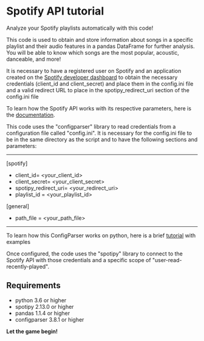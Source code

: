 # Spotify API tutorial

Analyze your Spotify playlists automatically with this code!

This code is used to obtain and store information about songs in a specific playlist and their audio features in a pandas DataFrame for further analysis. You will be able to know which songs are the most popular, acoustic, danceable, and more!

It is necessary to have a registered user on Spotify and an application created on the [Spotify developer dashboard](https://developer.spotify.com/dashboard/applications) to obtain the necessary credentials (client_id and client_secret) and place them in the config.ini file and a valid redirect URL to place in the spotipy_redirect_uri section of the config.ini file

To learn how the Spotify API works with its respective parameters, here is the [documentation](https://developer.spotify.com/documentation/web-api/).

This code uses the "configparser" library to read credentials from a configuration file called "config.ini". It is necessary for the config.ini file to be in the same directory as the script and to have the following sections and parameters:

------------------------

[spotify]
- client_id= <your_client_id>
- client_secret= <your_client_secret>
- spotipy_redirect_uri= <your_redirect_uri>
- playlist_id = <your_playlist_id>

[general]

- path_file = <your_path_file>
------------------------
To learn how this ConfigParser works on python, here is a brief [tutorial](https://www.onlinetutorialspoint.com/python/python-how-to-read-config-ini-files.html) with examples

Once configured, the code uses the "spotipy" library to connect to the Spotify API with those credentials and a specific scope of "user-read-recently-played".


## Requirements

* python 3.6 or higher
* spotipy 2.13.0 or higher
* pandas 1.1.4 or higher
* configparser 3.8.1 or higher

**Let the game begin!**
